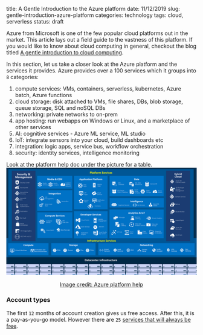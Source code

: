 title: A Gentle Introduction to the Azure platform
date: 11/12/2019
slug: gentle-introduction-azure-platform
categories: technology
tags: cloud, serverless
status: draft

Azure from Microsoft is one of the few popular cloud platforms out in the market. This article lays out a field guide to the vastness of this platform. If you would like to know about cloud computing in general, checkout the blog titled [A gentle introduction to cloud computing](/blog/gentle-introduction-cloud-computing/).

In this section, let us take a closer look at the Azure platform and the services it provides. Azure provides over a 100 services which it groups into `8` categories:
<!--TEASER_END-->

 1. compute services: VMs, containers, serverless, kubernetes, Azure batch, Azure functions
 2. cloud storage: disk attached to VMs, file shares, DBs, blob storage, queue storage, SQL and noSQL DBs
 3. networking: private networks to on-prem
 4. app hosting: run webapps on Windows or Linux, and a marketplace of other services
 5. AI: cognitive services - Azure ML service, ML studio
 6. IoT: integrate sensors into your cloud, build dashboards etc
 7. integration: logic apps, service bus, workflow orchestration
 8. security: identity services, intelligence monitoring

Look at the platform help doc under the picture for a table.
<img src="/images/services-in-azure-platform.png">
<center><a href="https://docs.microsoft.com/en-us/learn/modules/welcome-to-azure/3-tour-of-azure-services">Image credit: Azure platform help</a></center>

### Account types
The first `12` months of account creation gives us free access. After this, it is a pay-as-you-go model. However there are `25` [services that will always be free](https://azure.microsoft.com/en-us/free/#new-products).